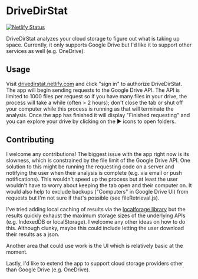 # DriveDirStat
[![Netlify Status](https://api.netlify.com/api/v1/badges/ec6aa256-e9f9-4cbd-8dfc-04f36677f664/deploy-status)](https://app.netlify.com/sites/drivedirstat/deploys)

DriveDirStat analyzes your cloud storage to figure out what is taking up space. Currently, it only supports Google Drive but I'd like it to support other services as well (e.g. OneDrive).

## Usage

Visit [drivedirstat.netlify.com](https://drivedirstat.netlify.com/) and click "sign in" to authorize DriveDirStat. The app will begin sending requests to the Google Drive API. The API is limited to 1000 files per request so if you have many files in your drive, the process will take a while (often > 2 hours); don't close the tab or shut off your computer while this process is running as that will terminate the analysis. Once the app has finished it will display "Finished requesting" and you can explore your drive by clicking on the ▶ icons to open folders.

## Contributing

I welcome any contributions! The biggest issue with the app right now is its slowness, which is constrained by the file limit of the Google Drive API. One solution to this might be running the requesting code on a server and notifying the user when their analysis is complete (e.g. via email or push notifications). This wouldn't speed up the process but at least the user wouldn't have to worry about keeping the tab open and their computer on. It would also help to exclude backups ("Computers" in Google Drive UI) from requests but I'm not sure if that's possible (see fileRetrieval.js).

I've tried adding local caching of results via the [localforage library](https://github.com/localForage/localForage) but the results quickly exhaust the maximum storage sizes of the underlying APIs (e.g. IndexedDB or localStorage). I welcome any other ideas on how to do this. Although clunky, maybe this could include letting the user download their results as a json.

Another area that could use work is the UI which is relatively basic at the moment.

Lastly, I'd like to extend the app to support cloud storage providers other than Google Drive (e.g. OneDrive).
